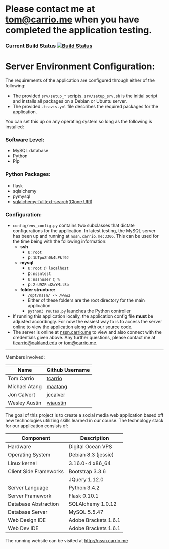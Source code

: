 # Please contact me at [tom@carrio.me](mailto:tom@carrio.me) when you have completed the application testing.

### Current Build Status [![Build Status](https://travis-ci.org/tcarrio/cse-notsosocialnetwork.svg?branch=master)](https://travis-ci.org/tcarrio/cse-notsosocialnetwork)

# Server Environment Configuration:
The requirements of the application are configured through either of the following:

* The provided `srv/setup_*` scripts. `srv/setup_srv.sh` is the initial script and installs all packages on a Debian or Ubuntu server.
* The provided `.travis.yml` file describes the required packages for the application. 

You can set this up on any operating system so long as the following is installed:

### Software Level:

* MySQL database
* Python
* Pip

### Python Packages:

* flask
* sqlalchemy
* pymysql
* [sqlalchemy-fulltext-search](https://github.com/mengzhuo/sqlalchemy-fulltext-search)([Clone URI](https://github.com/mengzhuo/sqlalchemy-fulltext-search.git))

### Configuration:

* `config/env_config.py` contains two subclasses that dictate configurations for the application. In latest testing, the MySQL server has been up and running at `nssn.carrio.me:3306`. This can be used for the time being with the following information:
	* **ssh**
		* u: `root`
		* p: `1bTpuZh0k4LPkf9J`
    * **mysql**
    	* u: `root @ localhost`
    	* p: `nssntest`
    	* u: `nssnuser @ %`
    	* p: `2rU9ZFnd2xYMilSb`
    * **folder structure:**
    	* `/opt/nssn/ -> /www2`
    	* Either of these folders are the root directory for the main application
    	* `python3 routes.py` launches the Python controller
* If running this application locally, the application config file **must** be adjusted accordingly. For now the easiest way to is to access the server online to view the application along with our source code. 
* The server is online at [nssn.carrio.me](http://nssn.carrio.me) to view and also connect with the credentials given above. Any further questions, please contact me at [tlcarrio@oakland.edu](tlcarrio@oakland.edu) or [tom@carrio.me](tom@carrio.me).

------------------------------

Members involved:

|Name|Github Username|
|----|---------------|
|Tom Carrio|[tcarrio](https://github.com/tcarrio)|
|Michael Atang|[maatang](https://github.com/maatang)|
|Jon Calvert|[jccalver](https://github.com/jccalver)|
|Wesley Austin|[wjaustin](https://github.com/wjaustin)|

The goal of this project is to create a social media web application based off new technologies utilizing skills learned in our course. The technology stack for our application consists of:

|Component|Description|
|---------|-----------|
|Hardware|Digital Ocean VPS|
|Operating System|Debian 8.3 (jessie)|
|Linux kernel|3.16.0-4 x86_64|
|Client Side Frameworks| Bootstrap 3.3.6|
||JQuery 1.12.0|
|Server Language|Python 3.4.2|
|Server Framework|Flask 0.10.1|
|Database Abstraction|SQLAlchemy 1.0.12|
|Database Server|MySQL 5.5.47|
|Web Design IDE|Adobe Brackets 1.6.1|
|Web Dev IDE|Adobe Brackets 1.6.1|

The running website can be visited at http://nssn.carrio.me

